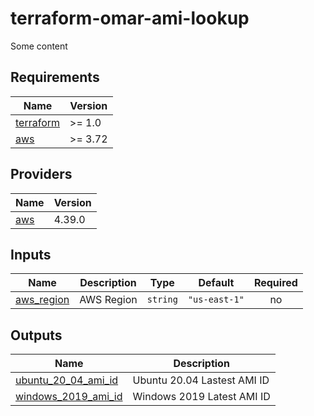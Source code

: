 # terraform-omar-ami-lookup

Some content
<!-- BEGIN_TF_DOCS -->
## Requirements

| Name | Version |
|------|---------|
| <a name="requirement_terraform"></a> [terraform](#requirement\_terraform) | >= 1.0 |
| <a name="requirement_aws"></a> [aws](#requirement\_aws) | >= 3.72 |

## Providers

| Name | Version |
|------|---------|
| <a name="provider_aws"></a> [aws](#provider\_aws) | 4.39.0 |

## Inputs

| Name | Description | Type | Default | Required |
|------|-------------|------|---------|:--------:|
| <a name="input_aws_region"></a> [aws\_region](#input\_aws\_region) | AWS Region | `string` | `"us-east-1"` | no |

## Outputs

| Name | Description |
|------|-------------|
| <a name="output_ubuntu_20_04_ami_id"></a> [ubuntu\_20\_04\_ami\_id](#output\_ubuntu\_20\_04\_ami\_id) | Ubuntu 20.04 Lastest AMI ID |
| <a name="output_windows_2019_ami_id"></a> [windows\_2019\_ami\_id](#output\_windows\_2019\_ami\_id) | Windows 2019 Latest AMI ID |
<!-- END_TF_DOCS -->